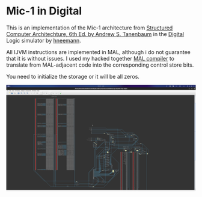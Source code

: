 # Mic-1 in Digital

This is an implementation of the Mic-1 architecture from [Structured Computer Architechture, 6th Ed. by Andrew S. Tanenbaum](https://csc-knu.github.io/sys-prog/books/Andrew%20S.%20Tanenbaum%20-%20Structured%20Computer%20Organization.pdf) in the [Digital](https://github.com/hneemann/Digital) Logic simulator by [hneemann](https://github.com/hneemann).

All IJVM instructions are implemented in MAL, although i do not guarantee that it is without issues. I used my hacked together [MAL compiler](https://github.com/gamemode-3/mal-compiler) to translate from MAL-adjacent code into the corresponding control store bits.

You need to initialize the storage or it will be all zeros.

![Screenshot of the Mic-1](https://github.com/gamemode-3/Digital-Mic-1/blob/main/assets/Screenshot%20from%202024-02-21%2014-32-45.png)